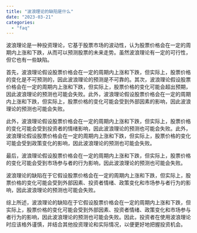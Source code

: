 ```yaml
---
title: "波浪理论的缺陷是什么"
date: "2023-03-21"
categories: 
  - "faq"
---
```


波浪理论是一种投资理论，它基于股票市场的波动性，认为股票价格会在一定的周期内上涨和下跌，从而可以预测股票的未来走势。虽然波浪理论有一定的可行性，但它也有一些缺陷。

首先，波浪理论假设股票价格会在一定的周期内上涨和下跌，但实际上，股票价格的变化是不可预测的，因此波浪理论的预测是不可靠的。其次，波浪理论假设股票价格会在一定的周期内上涨和下跌，但实际上，股票价格的变化可能会超出预期，因此波浪理论的预测也可能会失败。此外，波浪理论假设股票价格会在一定的周期内上涨和下跌，但实际上，股票价格的变化可能会受到外部因素的影响，因此波浪理论的预测也可能会失败。

此外，波浪理论假设股票价格会在一定的周期内上涨和下跌，但实际上，股票价格的变化可能会受到投资者的情绪影响，因此波浪理论的预测也可能会失败。此外，波浪理论假设股票价格会在一定的周期内上涨和下跌，但实际上，股票价格的变化可能会受到政策变化的影响，因此波浪理论的预测也可能会失败。

最后，波浪理论假设股票价格会在一定的周期内上涨和下跌，但实际上，股票价格的变化可能会受到市场参与者的行为影响，因此波浪理论的预测也可能会失败。

波浪理论的缺陷在于它假设股票价格会在一定的周期内上涨和下跌，但实际上，股票价格的变化可能会受到外部因素、投资者情绪、政策变化和市场参与者行为的影响，因此波浪理论的预测也可能会失败。

综上所述，波浪理论的缺陷在于它假设股票价格会在一定的周期内上涨和下跌，但实际上，股票价格的变化可能会受到外部因素、投资者情绪、政策变化和市场参与者行为的影响，因此波浪理论的预测也可能会失败。因此，投资者在使用波浪理论时应该格外谨慎，并结合其他投资理论和实际情况，以便更好地把握投资机会。
